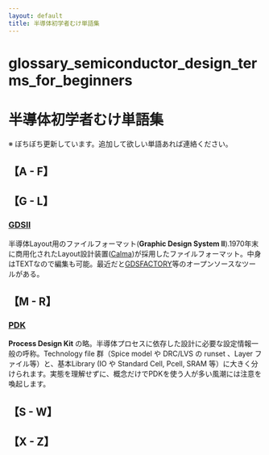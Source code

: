 ```yaml
---
layout: default
title: 半導体初学者むけ単語集
---
```

# glossary_semiconductor_design_terms_for_beginners
# 半導体初学者むけ単語集
※ ぼちぼち更新しています。追加して欲しい単語あれば連絡ください。

## 【A - F】

## 【G - L】
### [GDSII](https://en.wikipedia.org/wiki/GDSII) 
半導体Layout用のファイルフォーマット(**Graphic Design System II**).1970年末に商用化されたLayout設計装置([Calma](https://en.wikipedia.org/wiki/Calma))が採用したファイルフォーマット。中身はTEXTなので編集も可能。最近だと[GDSFACTORY](https://gdsfactory.github.io/gdsfactory/index.html)等のオープンソースなツールがある。

## 【M - R】
### [PDK](https://en.wikipedia.org/wiki/Process_design_kit#)
**Process Design Kit** の略。半導体プロセスに依存した設計に必要な設定情報一般の呼称。Technology file 群（Spice model や DRC/LVS の runset 、Layer ファイル等）と、基本Library (IO や Standard Cell, Pcell, SRAM 等）に大きく分けられます。実態を理解せずに、概念だけでPDKを使う人が多い風潮には注意を喚起します。

## 【S - W】

## 【X - Z】

